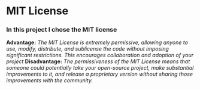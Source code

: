 # MIT License
### In this project I chose the MIT license
**Advantage:**
_The MIT License is extremely permissive, allowing anyone to use, modify, distribute, and sublicense the code without imposing significant restrictions. This encourages collaboration and adoption of your project_
**Disadvantage:**
_The permissiveness of the MIT License means that someone could potentially take your open-source project, make substantial improvements to it, and release a proprietary version without sharing those improvements with the community._
